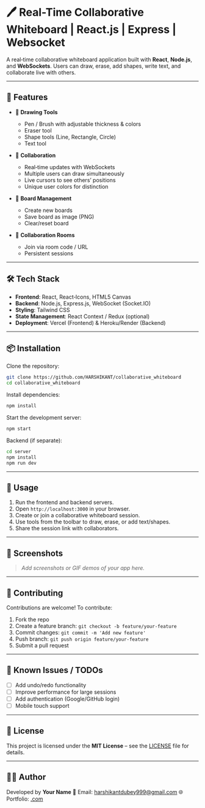 # 🖊️ Real-Time Collaborative Whiteboard | React.js | Express | Websocket

A real‑time collaborative whiteboard application built with **React**, **Node.js**, and **WebSockets**. Users can draw, erase, add shapes, write text, and collaborate live with others.

---

## 🚀 Features

* 🎨 **Drawing Tools**

  * Pen / Brush with adjustable thickness & colors
  * Eraser tool
  * Shape tools (Line, Rectangle, Circle)
  * Text tool

* 👥 **Collaboration**

  * Real‑time updates with WebSockets
  * Multiple users can draw simultaneously
  * Live cursors to see others’ positions
  * Unique user colors for distinction

* 📂 **Board Management**

  * Create new boards
  * Save board as image (PNG)
  * Clear/reset board

* 🔐 **Collaboration Rooms**

  * Join via room code / URL
  * Persistent sessions

---

## 🛠️ Tech Stack

* **Frontend**: React, React‑Icons, HTML5 Canvas
* **Backend**: Node.js, Express.js, WebSocket (Socket.IO)
* **Styling**: Tailwind CSS
* **State Management**: React Context / Redux (optional)
* **Deployment**: Vercel (Frontend) & Heroku/Render (Backend)

---

## 📦 Installation

Clone the repository:

```bash
git clone https://github.com/HARSHIKANT/collaborative_whiteboard
cd collaborative_whiteboard
```

Install dependencies:

```bash
npm install
```

Start the development server:

```bash
npm start
```

Backend (if separate):

```bash
cd server
npm install
npm run dev
```

---

## 📖 Usage

1. Run the frontend and backend servers.
2. Open `http://localhost:3000` in your browser.
3. Create or join a collaborative whiteboard session.
4. Use tools from the toolbar to draw, erase, or add text/shapes.
5. Share the session link with collaborators.

---

## 📸 Screenshots

> *Add screenshots or GIF demos of your app here.*

---

## 🤝 Contributing

Contributions are welcome! To contribute:

1. Fork the repo
2. Create a feature branch: `git checkout -b feature/your-feature`
3. Commit changes: `git commit -m 'Add new feature'`
4. Push branch: `git push origin feature/your-feature`
5. Submit a pull request

---

## 🐛 Known Issues / TODOs

* [ ] Add undo/redo functionality
* [ ] Improve performance for large sessions
* [ ] Add authentication (Google/GitHub login)
* [ ] Mobile touch support

---

## 📜 License

This project is licensed under the **MIT License** – see the [LICENSE](LICENSE) file for details.

---

## 👨‍💻 Author

Developed by **Your Name**
📧 Email: [harshikantdubey999@gmail.com](mailto:harshikantdubey999@gmail.com)
🌐 Portfolio: [.com](https://.com)

